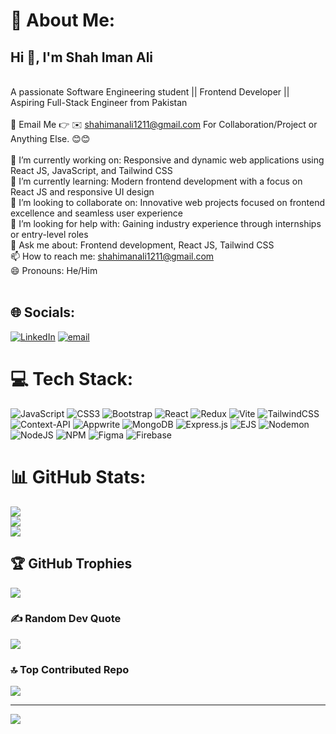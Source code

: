 # 💫 About Me:
## Hi 👋, I'm Shah Iman Ali
<br>A passionate Software Engineering student || Frontend Developer || Aspiring Full-Stack Engineer from Pakistan<br><br>📧 Email Me 👉 ✉️ shahimanali1211@gmail.com For Collaboration/Project or Anything Else. 😊😊<br><br>🔭 I’m currently working on: Responsive and dynamic web applications using React JS, JavaScript, and Tailwind CSS<br>🌱 I’m currently learning:  Modern frontend development with a focus on React JS and responsive UI design<br>👯 I’m looking to collaborate on: Innovative web projects focused on frontend excellence and seamless user experience<br>🤔 I’m looking for help with: Gaining industry experience through internships or entry-level roles<br>💬 Ask me about: Frontend development, React JS, Tailwind CSS<br>📫 How to reach me: shahimanali1211@gmail.com <br>😄 Pronouns: He/Him<br><br>


## 🌐 Socials:
[![LinkedIn](https://img.shields.io/badge/LinkedIn-%230077B5.svg?logo=linkedin&logoColor=white)](https://linkedin.com/in/shahimanali) [![email](https://img.shields.io/badge/Email-D14836?logo=gmail&logoColor=white)](mailto:shahimanali1211@gmail.com) 

# 💻 Tech Stack:
![JavaScript](https://img.shields.io/badge/javascript-%23323330.svg?style=for-the-badge&logo=javascript&logoColor=%23F7DF1E) ![CSS3](https://img.shields.io/badge/css3-%231572B6.svg?style=for-the-badge&logo=css3&logoColor=white) ![Bootstrap](https://img.shields.io/badge/bootstrap-%238511FA.svg?style=for-the-badge&logo=bootstrap&logoColor=white) ![React](https://img.shields.io/badge/react-%2320232a.svg?style=for-the-badge&logo=react&logoColor=%2361DAFB) ![Redux](https://img.shields.io/badge/redux-%23593d88.svg?style=for-the-badge&logo=redux&logoColor=white) ![Vite](https://img.shields.io/badge/vite-%23646CFF.svg?style=for-the-badge&logo=vite&logoColor=white) ![TailwindCSS](https://img.shields.io/badge/tailwindcss-%2338B2AC.svg?style=for-the-badge&logo=tailwind-css&logoColor=white) ![Context-API](https://img.shields.io/badge/Context--Api-000000?style=for-the-badge&logo=react) ![Appwrite](https://img.shields.io/badge/Appwrite-%23FD366E.svg?style=for-the-badge&logo=appwrite&logoColor=white) ![MongoDB](https://img.shields.io/badge/MongoDB-%234ea94b.svg?style=for-the-badge&logo=mongodb&logoColor=white) ![Express.js](https://img.shields.io/badge/express.js-%23404d59.svg?style=for-the-badge&logo=express&logoColor=%2361DAFB) ![EJS](https://img.shields.io/badge/ejs-%23B4CA65.svg?style=for-the-badge&logo=ejs&logoColor=black) ![Nodemon](https://img.shields.io/badge/NODEMON-%23323330.svg?style=for-the-badge&logo=nodemon&logoColor=%BBDEAD) ![NodeJS](https://img.shields.io/badge/node.js-6DA55F?style=for-the-badge&logo=node.js&logoColor=white) ![NPM](https://img.shields.io/badge/NPM-%23CB3837.svg?style=for-the-badge&logo=npm&logoColor=white) ![Figma](https://img.shields.io/badge/figma-%23F24E1E.svg?style=for-the-badge&logo=figma&logoColor=white) ![Firebase](https://img.shields.io/badge/firebase-%23039BE5.svg?style=for-the-badge&logo=firebase)
# 📊 GitHub Stats:
![](https://github-readme-stats.vercel.app/api?username=ShahImanAli&theme=radical&hide_border=false&include_all_commits=true&count_private=false)<br/>
![](https://nirzak-streak-stats.vercel.app/?user=ShahImanAli&theme=radical&hide_border=false)<br/>
![](https://github-readme-stats.vercel.app/api/top-langs/?username=ShahImanAli&theme=radical&hide_border=false&include_all_commits=true&count_private=false&layout=compact)

## 🏆 GitHub Trophies
![](https://github-profile-trophy.vercel.app/?username=ShahImanAli&theme=radical&no-frame=false&no-bg=false&margin-w=4)

### ✍️ Random Dev Quote
![](https://quotes-github-readme.vercel.app/api?type=horizontal&theme=radical)

### 🔝 Top Contributed Repo
![](https://github-contributor-stats.vercel.app/api?username=ShahImanAli&limit=5&theme=dark&combine_all_yearly_contributions=true)

---
[![](https://visitcount.itsvg.in/api?id=ShahImanAli&icon=0&color=0)](https://visitcount.itsvg.in)

